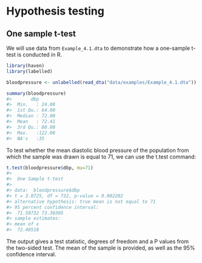 # Hypothesis testing

## One sample t-test

We will use data from `Example_4.1.dta` to demonstrate how a one-sample t-test is conducted in R.


```r
library(haven)
library(labelled)

bloodpressure <- unlabelled(read_dta("data/examples/Example_4.1.dta"))

summary(bloodpressure)
#>       dbp        
#>  Min.   : 24.00  
#>  1st Qu.: 64.00  
#>  Median : 72.00  
#>  Mean   : 72.41  
#>  3rd Qu.: 80.00  
#>  Max.   :122.00  
#>  NA's   :35
```

To test whether the mean diastolic blood pressure of the population from which the sample was drawn is equal to 71, we can use the t.test command:


```r
t.test(bloodpressure$dbp, mu=71)
#> 
#> 	One Sample t-test
#> 
#> data:  bloodpressure$dbp
#> t = 3.0725, df = 732, p-value = 0.002202
#> alternative hypothesis: true mean is not equal to 71
#> 95 percent confidence interval:
#>  71.50732 73.30305
#> sample estimates:
#> mean of x 
#>  72.40518
```

The output gives a test statistic, degrees of freedom and a P values from the two-sided test. The mean of the sample is provided, as well as the 95% confidence interval.
